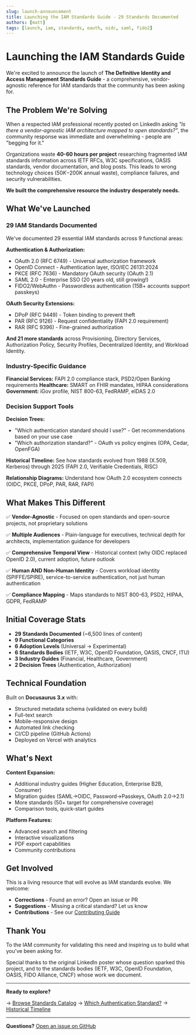 ```yaml
---
slug: launch-announcement
title: Launching the IAM Standards Guide - 29 Standards Documented
authors: [matt]
tags: [launch, iam, standards, oauth, oidc, saml, fido2]
---
```


# Launching the IAM Standards Guide

We're excited to announce the launch of **The Definitive Identity and Access Management Standards Guide** - a comprehensive, vendor-agnostic reference for IAM standards that the community has been asking for.

<!-- truncate -->

## The Problem We're Solving

When a respected IAM professional recently posted on LinkedIn asking *"Is there a vendor-agnostic IAM architecture mapped to open standards?"*, the community response was immediate and overwhelming - people are "begging for it."

Organizations waste **40-60 hours per project** researching fragmented IAM standards information across IETF RFCs, W3C specifications, OASIS standards, vendor documentation, and blog posts. This leads to wrong technology choices ($50K-$200K annual waste), compliance failures, and security vulnerabilities.

**We built the comprehensive resource the industry desperately needs.**

## What We've Launched

### 29 IAM Standards Documented

We've documented 29 essential IAM standards across 9 functional areas:

**Authentication & Authorization:**
- OAuth 2.0 (RFC 6749) - Universal authorization framework
- OpenID Connect - Authentication layer, ISO/IEC 26131:2024
- PKCE (RFC 7636) - Mandatory OAuth security (OAuth 2.1)
- SAML 2.0 - Enterprise SSO (20 years old, still growing!)
- FIDO2/WebAuthn - Passwordless authentication (15B+ accounts support passkeys)

**OAuth Security Extensions:**
- DPoP (RFC 9449) - Token binding to prevent theft
- PAR (RFC 9126) - Request confidentiality (FAPI 2.0 requirement)
- RAR (RFC 9396) - Fine-grained authorization

**And 21 more standards** across Provisioning, Directory Services, Authorization Policy, Security Profiles, Decentralized Identity, and Workload Identity.

### Industry-Specific Guidance

**Financial Services:** FAPI 2.0 compliance stack, PSD2/Open Banking requirements
**Healthcare:** SMART on FHIR mandates, HIPAA considerations
**Government:** iGov profile, NIST 800-63, FedRAMP, eIDAS 2.0

### Decision Support Tools

**Decision Trees:**
- "Which authentication standard should I use?" - Get recommendations based on your use case
- "Which authorization standard?" - OAuth vs policy engines (OPA, Cedar, OpenFGA)

**Historical Timeline:** See how standards evolved from 1988 (X.509, Kerberos) through 2025 (FAPI 2.0, Verifiable Credentials, RISC)

**Relationship Diagrams:** Understand how OAuth 2.0 ecosystem connects (OIDC, PKCE, DPoP, PAR, RAR, FAPI)

## What Makes This Different

✅ **Vendor-Agnostic** - Focused on open standards and open-source projects, not proprietary solutions

✅ **Multiple Audiences** - Plain-language for executives, technical depth for architects, implementation guidance for developers

✅ **Comprehensive Temporal View** - Historical context (why OIDC replaced OpenID 2.0), current adoption, future outlook

✅ **Human AND Non-Human Identity** - Covers workload identity (SPIFFE/SPIRE), service-to-service authentication, not just human authentication

✅ **Compliance Mapping** - Maps standards to NIST 800-63, PSD2, HIPAA, GDPR, FedRAMP

## Initial Coverage Stats

- **29 Standards Documented** (~6,500 lines of content)
- **9 Functional Categories**
- **6 Adoption Levels** (Universal → Experimental)
- **6 Standards Bodies** (IETF, W3C, OpenID Foundation, OASIS, CNCF, ITU)
- **3 Industry Guides** (Financial, Healthcare, Government)
- **2 Decision Trees** (Authentication, Authorization)

## Technical Foundation

Built on **Docusaurus 3.x** with:
- Structured metadata schema (validated on every build)
- Full-text search
- Mobile-responsive design
- Automated link checking
- CI/CD pipeline (GitHub Actions)
- Deployed on Vercel with analytics

## What's Next

**Content Expansion:**
- Additional industry guides (Higher Education, Enterprise B2B, Consumer)
- Migration guides (SAML→OIDC, Password→Passkeys, OAuth 2.0→2.1)
- More standards (50+ target for comprehensive coverage)
- Comparison tools, quick-start guides

**Platform Features:**
- Advanced search and filtering
- Interactive visualizations
- PDF export capabilities
- Community contributions

## Get Involved

This is a living resource that will evolve as IAM standards evolve. We welcome:

- **Corrections** - Found an error? Open an issue or PR
- **Suggestions** - Missing a critical standard? Let us know
- **Contributions** - See our [Contributing Guide](https://github.com/onboardid/iam-standards-guide/blob/main/CONTRIBUTING.md)

## Thank You

To the IAM community for validating this need and inspiring us to build what you've been asking for.

Special thanks to the original LinkedIn poster whose question sparked this project, and to the standards bodies (IETF, W3C, OpenID Foundation, OASIS, FIDO Alliance, CNCF) whose work we document.

---

**Ready to explore?**

→ [Browse Standards Catalog](/docs/standards/)
→ [Which Authentication Standard?](/docs/guides/which-authentication-standard)
→ [Historical Timeline](/docs/timeline)

---

**Questions?** [Open an issue on GitHub](https://github.com/onboardid/iam-standards-guide/issues)
